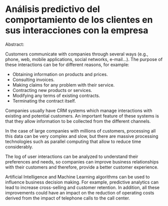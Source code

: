 # Análisis predictivo del comportamiento de los clientes en sus interacciones con la empresa

Abstract:

Customers communicate with companies through several ways (e.g., phone, web, mobile applications, social networks, e-mail...). The purpose of these interactions can be for different reasons, for example:
  - Obtaining information on products and prices.
  - Consulting invoices.
  - Making claims for any problem with their service.
  - Contracting new products or services.
  - Modifying any terms of existing contracts.
  - Terminating the contract itself.

Companies usually have CRM systems which manage interactions with existing and potential customers. An important feature of these systems is that they allow information to be collected from the different channels.

In the case of large companies with millions of customers, processing all this data can be very complex and slow, but there are massive processing technologies such as parallel computing that allow to reduce time considerably.

The log of user interactions can be analyzed to understand their preferences and needs, so companies can improve business relationships with their customers and therefore, provide a better customer experience.

Artificial Intelligence and Machine Learning algorithms can be used to influence business decision making. For example, predictive analytics can lead to increase cross-selling and customer retention. In addition, all these improvements could have an impact on the reduction of operating costs derived from the impact of telephone calls to the call center. 
